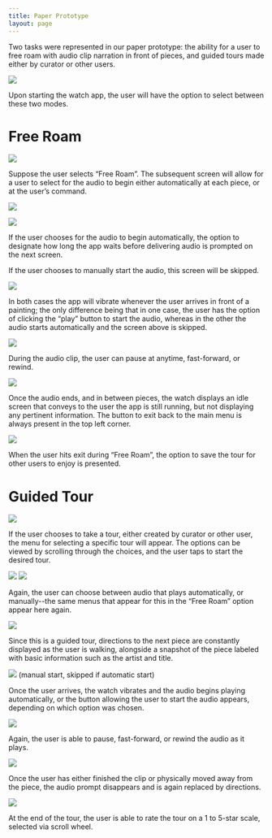 ```yaml
---
title: Paper Prototype
layout: page
---
```


Two tasks were represented in our paper prototype: the ability for a user to free roam with audio clip narration in front of pieces, and guided tours made either by curator or other users.  

![](https://krtejeda.github.io/PersonalCuraTour/img/watch_1.jpg)

Upon starting the watch app, the user will have the option to select between these two modes. 

# Free Roam

![](https://krtejeda.github.io/PersonalCuraTour/img/watch_6.jpg)

Suppose the user selects “Free Roam”.  The subsequent screen will allow for a user to select for the audio to begin either automatically at each piece, or at the user’s command.  

![](https://krtejeda.github.io/PersonalCuraTour/img/watch_3.jpg)

![](https://krtejeda.github.io/PersonalCuraTour/img/watch_2.jpg)

If the user chooses for the audio to begin automatically, the option to designate how long the app waits before delivering audio is prompted on the next screen.

If the user chooses to manually start the audio, this screen will be skipped.

![](https://krtejeda.github.io/PersonalCuraTour/img/watch_4.jpg)

In both cases the app will vibrate whenever the user arrives in front of a painting; the only difference being that in one case, the user has the option of clicking the “play” button to start the audio, whereas in the other the audio starts automatically and the screen above is skipped.

![](https://krtejeda.github.io/PersonalCuraTour/img/watch_11.jpg)

During the audio clip, the user can pause at anytime, fast-forward, or rewind.  

![](https://krtejeda.github.io/PersonalCuraTour/img/watch_10.jpg)

Once the audio ends, and in between pieces, the watch displays an idle screen that conveys to the user the app is still running, but not displaying any pertinent information.  The button to exit back to the main menu is always present in the top left corner.

![](https://krtejeda.github.io/PersonalCuraTour/img/watch_8.jpg)

When the user hits exit during “Free Roam”, the option to save the tour for other users to enjoy is presented. 

# Guided Tour

![](https://krtejeda.github.io/PersonalCuraTour/img/watch_9.jpg)

If the user chooses to take a tour, either created by curator or other user, the menu for selecting a specific tour will appear.  The options can be viewed by scrolling through the choices, and the user taps to start the desired tour.  

![](https://krtejeda.github.io/PersonalCuraTour/img/watch_3.jpg)
![](https://krtejeda.github.io/PersonalCuraTour/img/watch_2.jpg)

Again, the user can choose between audio that plays automatically, or manually--the same menus that appear for this in the “Free Roam” option appear here again.

![](https://krtejeda.github.io/PersonalCuraTour/img/watch_5.jpg)

Since this is a guided tour, directions to the next piece are constantly displayed as the user is walking, alongside a snapshot of the piece labeled with basic information such as the artist and title.  

![](https://krtejeda.github.io/PersonalCuraTour/img/watch_4.jpg)
(manual start, skipped if automatic start)

Once the user arrives, the watch vibrates and the audio begins playing automatically, or the button allowing the user to start the audio appears, depending on which option was chosen.

![](https://krtejeda.github.io/PersonalCuraTour/img/watch_11.jpg)

Again, the user is able to pause, fast-forward, or rewind the audio as it plays.

![](https://krtejeda.github.io/PersonalCuraTour/img/watch_5.jpg)

Once the user has either finished the clip or physically moved away from the piece, the audio prompt disappears and is again replaced by directions.

![](https://krtejeda.github.io/PersonalCuraTour/img/watch_7.jpg)

At the end of the tour, the user is able to rate the tour on a 1 to 5-star scale, selected via scroll wheel.
